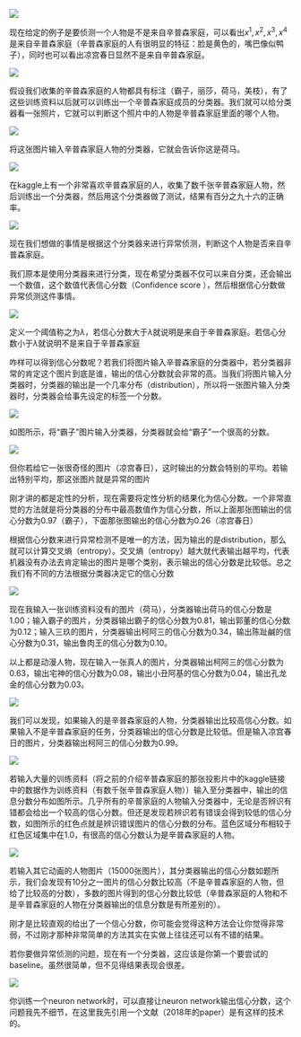 
![](res/chapter42-1.png)

现在给定的例子是要侦测一个人物是不是来自辛普森家庭，可以看出$x^1, x^2, x^3,x^4$是来自辛普森家庭（辛普森家庭的人有很明显的特征：脸是黄色的，嘴巴像似鸭子），同时也可以看出凉宫春日显然不是来自辛普森家庭。

![](res/chapter42-2.png)

假设我们收集的辛普森家庭的人物都具有标注（霸子，丽莎，荷马，美枝），有了这些训练资料以后就可以训练出一个辛普森家庭成员的分类器。我们就可以给分类器看一张照片，它就可以判断这个照片中的人物是辛普森家庭里面的哪个人物。

![](res/chapter42-3.png)

将这张图片输入辛普森家庭人物的分类器，它就会告诉你这是荷马。

![](res/chapter42-4.png)

在kaggle上有一个非常喜欢辛普森家庭的人，收集了数千张辛普森家庭人物，然后训练出一个分类器，然后用这个分类器做了测试，结果有百分之九十六的正确率。

![](res/chapter42-5.png)

现在我们想做的事情是根据这个分类器来进行异常侦测，判断这个人物是否来自辛普森家庭。

我们原本是使用分类器来进行分类，现在希望分类器不仅可以来自分类，还会输出一个数值，这个数值代表信心分数（Confidence score ），然后根据信心分数做异常侦测这件事情。

![](res/chapter42-6.png)

定义一个阈值称之为$\lambda$，若信心分数大于$\lambda$就说明是来自于辛普森家庭。若信心分数小于$\lambda$就说明不是来自于辛普森家庭

咋样可以得到信心分数呢？若我们将图片输入辛普森家庭的分类器中，若分类器非常的肯定这个图片到底是谁，输出的信心分数就会非常的高。当我们将图片输入分类器时，分类器的输出是一个几率分布（distribution），所以将一张图片输入分类器时，分类器会给事先设定的标签一个分数。

![](res/chapter42-7.png)

如图所示，将“霸子”图片输入分类器，分类器就会给“霸子”一个很高的分数。

![](res/chapter42-8.png)

但你若给它一张很奇怪的图片（凉宫春日），这时输出的分数会特别的平均。若输出特别平均，那这张图片就是异常的图片

刚才讲的都是定性的分析，现在需要将定性分析的结果化为信心分数。一个非常直觉的方法就是将分类器的分布中最高数值作为信心分数，所以上面那张图输出的信心分数为0.97（霸子），下面那张图输出的信心分数为0.26（凉宫春日）

根据信心分数来进行异常检测不是唯一的方法，因为输出的是distribution，那么就可以计算交叉熵（entropy）。交叉熵（entropy）越大就代表输出越平均，代表机器没有办法去肯定输出的图片是哪个类别，表示输出的信心分数是比较低。总之我们有不同的方法根据分类器决定它的信心分数

![](res/chapter42-9.png)

现在我输入一张训练资料没有的图片（荷马），分类器输出荷马的信心分数是1.00；输入霸子的图片，分类器输出霸子的信心分数为0.81，输出郭董的信心分数为0.12；输入三玖的图片，分类器输出柯阿三的信心分数为0.34，输出陈趾鹹的信心分数为0.31，输出鲁肉王的信心分数为0.10。

以上都是动漫人物，现在输入一张真人的图片，分类器输出柯阿三的信心分数为0.63，输出宅神的信心分数为0.08，输出小丑阿基的信心分数为0.04，输出孔龙金的信心分数为0.03。

![](res/chapter42-10.png)

我们可以发现，如果输入的是辛普森家庭的人物，分类器输出比较高信心分数。如果输入不是辛普森家庭的任务，分类器输出的信心分数是比较低。但是输入凉宫春日的图片，分类器输出柯阿三的信心分数为0.99。

![](res/chapter42-11.png)

若输入大量的训练资料（将之前的介绍辛普森家庭的那张投影片中的kaggle链接中的数据作为训练资料（有数千张辛普森家庭人物））输入至分类器中，输出的信息分数分布如图所示。几乎所有的辛普家庭的人物输入分类器中，无论是否辨识有错都会给出一个较高的信心分数。但还是发现若辨识若有错误会得到较低的信心分数，如图所示的红色点就是辨识错误图片的信心分数的分布。蓝色区域分布相较于红色区域集中在1.0，有很高的信心分数认为是辛普森家庭的人物。

![](res/chapter42-12.png)

若输入其它动画的人物图片（15000张图片），其分类器输出的信心分数如题所示，我们会发现有10分之一图片的信心分数比较高（不是辛普森家庭的人物，但给了比较高的分数），多数的图片得到的信心分数比较低（辛普森家庭的人物和不是辛普森家庭的人物在分类器输出的信息分数是有所差别的）。

刚才是比较直观的给出了一个信心分数，你可能会觉得这种方法会让你觉得非常弱，不过刚才那种非常简单的方法其实在实做上往往还可以有不错的结果。

若你要做异常侦测的问题，现在有一个分类器，这应该是你第一个要尝试的baseline。虽然很简单，但不见得结果表现会很差。

![](res/chapter42-13.png)

你训练一个neuron network时，可以直接让neuron network输出信心分数，这个问题我先不细节，在这里我先引用一个文献（2018年的paper）是有这样的技术的。

